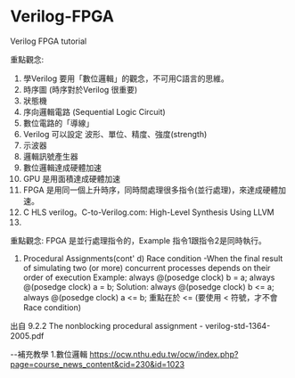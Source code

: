 # Verilog-FPGA
Verilog FPGA tutorial

重點觀念:
1. 學Verilog 要用「數位邏輯」的觀念，不可用C語言的思維。
2. 時序圖  (時序對於Verilog 很重要)
3. 狀態機
4. 序向邏輯電路 (Sequential Logic Circuit)
5. 數位電路的「導線」
6. Verilog 可以設定 波形、單位、精度、強度(strength)
7. 示波器
8. 邏輯訊號產生器
9. 數位邏輯達成硬體加速
10. GPU 是用面積達成硬體加速
11. FPGA 是用同一個上升時序，同時間處理很多指令(並行處理)，來達成硬體加速。
12. C HLS verilog。C-to-Verilog.com: High-Level Synthesis Using LLVM
13. 


重點觀念:
FPGA 是並行處理指令的，Example 指令1跟指令2是同時執行。
1. Procedural Assignments(cont' d)
  Race condition
    -When the final result of simulating two (or more)
    concurrent processes depends on their order of execution
 Example:
   always @(posedge clock)
       b = a;
   always @(posedge clock)
       a = b;
 Solution:
    always @(posedge clock)
       b <= a;
    always @(posedge clock)
       a <= b;
   重點在於 <= (要使用 < 符號，才不會 Race condition)

出自 9.2.2 The nonblocking procedural assignment - verilog-std-1364-2005.pdf


--補充教學
  1.數位邏輯
  https://ocw.nthu.edu.tw/ocw/index.php?page=course_news_content&cid=230&id=1023
